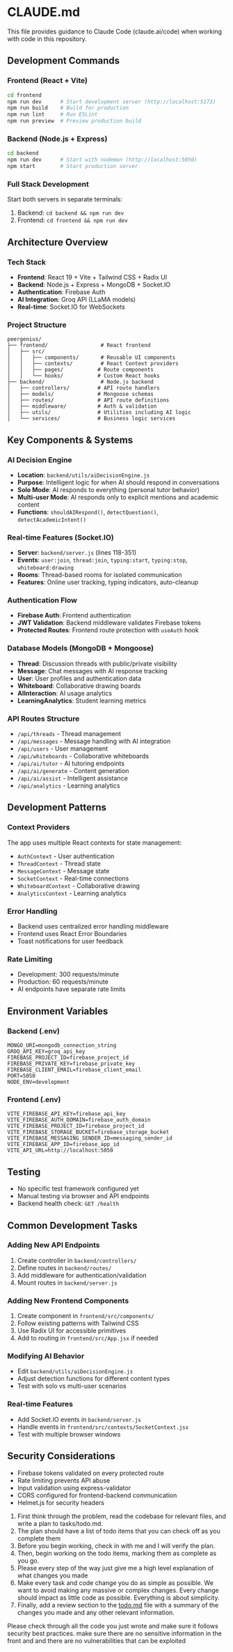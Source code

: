# CLAUDE.md

This file provides guidance to Claude Code (claude.ai/code) when working with code in this repository.

## Development Commands

### Frontend (React + Vite)

```bash
cd frontend
npm run dev      # Start development server (http://localhost:5173)
npm run build    # Build for production
npm run lint     # Run ESLint
npm run preview  # Preview production build
```

### Backend (Node.js + Express)

```bash
cd backend
npm run dev      # Start with nodemon (http://localhost:5050)
npm start        # Start production server
```

### Full Stack Development

Start both servers in separate terminals:

1. Backend: `cd backend && npm run dev`
2. Frontend: `cd frontend && npm run dev`

## Architecture Overview

### Tech Stack

- **Frontend**: React 19 + Vite + Tailwind CSS + Radix UI
- **Backend**: Node.js + Express + MongoDB + Socket.IO
- **Authentication**: Firebase Auth
- **AI Integration**: Groq API (LLaMA models)
- **Real-time**: Socket.IO for WebSockets

### Project Structure

```
peergenius/
├── frontend/                 # React frontend
│   ├── src/
│   │   ├── components/       # Reusable UI components
│   │   ├── contexts/         # React Context providers
│   │   ├── pages/           # Route components
│   │   └── hooks/           # Custom React hooks
├── backend/                  # Node.js backend
│   ├── controllers/         # API route handlers
│   ├── models/              # Mongoose schemas
│   ├── routes/              # API route definitions
│   ├── middleware/          # Auth & validation
│   ├── utils/               # Utilities including AI logic
│   └── services/            # Business logic services
```

## Key Components & Systems

### AI Decision Engine

- **Location**: `backend/utils/aiDecisionEngine.js`
- **Purpose**: Intelligent logic for when AI should respond in conversations
- **Solo Mode**: AI responds to everything (personal tutor behavior)
- **Multi-user Mode**: AI responds only to explicit mentions and academic content
- **Functions**: `shouldAIRespond()`, `detectQuestion()`, `detectAcademicIntent()`

### Real-time Features (Socket.IO)

- **Server**: `backend/server.js` (lines 118-351)
- **Events**: `user:join`, `thread:join`, `typing:start`, `typing:stop`, `whiteboard:drawing`
- **Rooms**: Thread-based rooms for isolated communication
- **Features**: Online user tracking, typing indicators, auto-cleanup

### Authentication Flow

- **Firebase Auth**: Frontend authentication
- **JWT Validation**: Backend middleware validates Firebase tokens
- **Protected Routes**: Frontend route protection with `useAuth` hook

### Database Models (MongoDB + Mongoose)

- **Thread**: Discussion threads with public/private visibility
- **Message**: Chat messages with AI response tracking
- **User**: User profiles and authentication data
- **Whiteboard**: Collaborative drawing boards
- **AIInteraction**: AI usage analytics
- **LearningAnalytics**: Student learning metrics

### API Routes Structure

- `/api/threads` - Thread management
- `/api/messages` - Message handling with AI integration
- `/api/users` - User management
- `/api/whiteboards` - Collaborative whiteboards
- `/api/ai/tutor` - AI tutoring endpoints
- `/api/ai/generate` - Content generation
- `/api/ai/assist` - Intelligent assistance
- `/api/analytics` - Learning analytics

## Development Patterns

### Context Providers

The app uses multiple React contexts for state management:

- `AuthContext` - User authentication
- `ThreadContext` - Thread state
- `MessageContext` - Message state
- `SocketContext` - Real-time connections
- `WhiteboardContext` - Collaborative drawing
- `AnalyticsContext` - Learning analytics

### Error Handling

- Backend uses centralized error handling middleware
- Frontend uses React Error Boundaries
- Toast notifications for user feedback

### Rate Limiting

- Development: 300 requests/minute
- Production: 60 requests/minute
- AI endpoints have separate rate limits

## Environment Variables

### Backend (.env)

```
MONGO_URI=mongodb_connection_string
GROQ_API_KEY=groq_api_key
FIREBASE_PROJECT_ID=firebase_project_id
FIREBASE_PRIVATE_KEY=firebase_private_key
FIREBASE_CLIENT_EMAIL=firebase_client_email
PORT=5050
NODE_ENV=development
```

### Frontend (.env)

```
VITE_FIREBASE_API_KEY=firebase_api_key
VITE_FIREBASE_AUTH_DOMAIN=firebase_auth_domain
VITE_FIREBASE_PROJECT_ID=firebase_project_id
VITE_FIREBASE_STORAGE_BUCKET=firebase_storage_bucket
VITE_FIREBASE_MESSAGING_SENDER_ID=messaging_sender_id
VITE_FIREBASE_APP_ID=firebase_app_id
VITE_API_URL=http://localhost:5050
```

## Testing

- No specific test framework configured yet
- Manual testing via browser and API endpoints
- Backend health check: `GET /health`

## Common Development Tasks

### Adding New API Endpoints

1. Create controller in `backend/controllers/`
2. Define routes in `backend/routes/`
3. Add middleware for authentication/validation
4. Mount routes in `backend/server.js`

### Adding New Frontend Components

1. Create component in `frontend/src/components/`
2. Follow existing patterns with Tailwind CSS
3. Use Radix UI for accessible primitives
4. Add to routing in `frontend/src/App.jsx` if needed

### Modifying AI Behavior

- Edit `backend/utils/aiDecisionEngine.js`
- Adjust detection functions for different content types
- Test with solo vs multi-user scenarios

### Real-time Features

- Add Socket.IO events in `backend/server.js`
- Handle events in `frontend/src/contexts/SocketContext.jsx`
- Test with multiple browser windows

## Security Considerations

- Firebase tokens validated on every protected route
- Rate limiting prevents API abuse
- Input validation using express-validator
- CORS configured for frontend-backend communication
- Helmet.js for security headers

1. First think through the problem, read the codebase for relevant files, and write a plan to tasks/todo.md.
2. The plan should have a list of todo items that you can check off as you complete them
3. Before you begin working, check in with me and I will verify the plan.
4. Then, begin working on the todo items, marking them as complete as you go.
5. Please every step of the way just give me a high level explanation of what changes you made
6. Make every task and code change you do as simple as possible. We want to avoid making any massive or complex changes. Every change should impact as little code as possible. Everything is about simplicity.
7. Finally, add a review section to the [todo.md](http://todo.md/) file with a summary of the changes you made and any other relevant information.

Please check through all the code you just wrote and make sure it follows security best practices. make sure there are no sensitive information in the front and and there are no vulnerabilities that can be exploited

